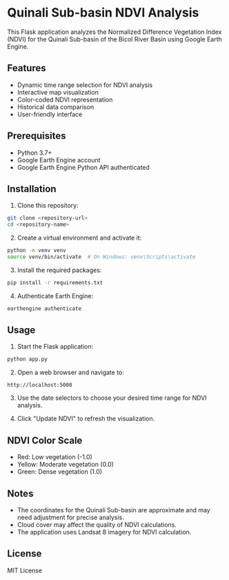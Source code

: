 # Quinali Sub-basin NDVI Analysis

This Flask application analyzes the Normalized Difference Vegetation Index (NDVI) for the Quinali Sub-basin of the Bicol River Basin using Google Earth Engine.

## Features

- Dynamic time range selection for NDVI analysis
- Interactive map visualization
- Color-coded NDVI representation
- Historical data comparison
- User-friendly interface

## Prerequisites

- Python 3.7+
- Google Earth Engine account
- Google Earth Engine Python API authenticated

## Installation

1. Clone this repository:
```bash
git clone <repository-url>
cd <repository-name>
```

2. Create a virtual environment and activate it:
```bash
python -m venv venv
source venv/bin/activate  # On Windows: venv\Scripts\activate
```

3. Install the required packages:
```bash
pip install -r requirements.txt
```

4. Authenticate Earth Engine:
```bash
earthengine authenticate
```

## Usage

1. Start the Flask application:
```bash
python app.py
```

2. Open a web browser and navigate to:
```
http://localhost:5000
```

3. Use the date selectors to choose your desired time range for NDVI analysis.

4. Click "Update NDVI" to refresh the visualization.

## NDVI Color Scale

- Red: Low vegetation (-1.0)
- Yellow: Moderate vegetation (0.0)
- Green: Dense vegetation (1.0)

## Notes

- The coordinates for the Quinali Sub-basin are approximate and may need adjustment for precise analysis.
- Cloud cover may affect the quality of NDVI calculations.
- The application uses Landsat 8 imagery for NDVI calculation.

## License

MIT License 
